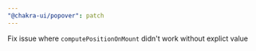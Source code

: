 ```yaml
---
"@chakra-ui/popover": patch
---
```


Fix issue where `computePositionOnMount` didn't work without explict value
